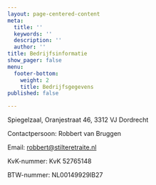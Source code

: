 ```yaml
---
layout: page-centered-content
meta:
  title: ''
  keywords: ''
  description: ''
  author: ''
title: Bedrijfsinformatie
show_pager: false
menu:
  footer-bottom:
    weight: 2
    title: Bedrijfsgegevens
published: false

---
```

Spiegelzaal, Oranjestraat 46, 3312 VJ Dordrecht

Contactpersoon: Robbert van Bruggen

Email: robbert@stilteretraite.nl

KvK-nummer: KvK 52765148

BTW-nummer: NL00149929IB27